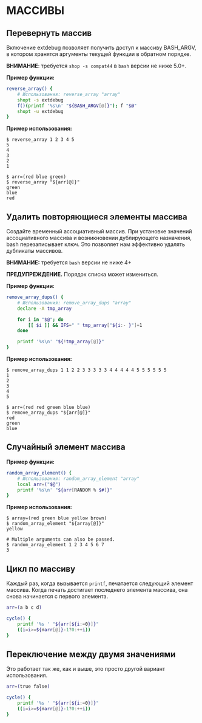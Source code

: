 # МАССИВЫ

## Перевернуть массив

Включение extdebug позволяет получить доступ к массиву BASH_ARGV, в котором хранятся аргументы текущей функции в обратном порядке.

**ВНИМАНИЕ**: требуется `shop -s compat44` в `bash` версии не ниже 5.0+.

**Пример функции:**

```sh
reverse_array() {
    # Использования: reverse_array "array"
    shopt -s extdebug
    f()(printf '%s\n' "${BASH_ARGV[@]}"); f "$@"
    shopt -u extdebug
}
```

**Пример использования:**

```shell
$ reverse_array 1 2 3 4 5
5
4
3
2
1

$ arr=(red blue green)
$ reverse_array "${arr[@]}"
green
blue
red
```

## Удалить повторяющиеся элементы массива

Создайте временный ассоциативный массив. При установке значений ассоциативного массива и возникновении дублирующего назначения, bash перезаписывает ключ. Это позволяет нам эффективно удалять дубликаты массивов.

**ВНИМАНИЕ:** требуется `bash` версии не ниже 4+

**ПРЕДУПРЕЖДЕНИЕ.** Порядок списка может измениться.

**Пример функции:**

```sh
remove_array_dups() {
    # Использования: remove_array_dups "array"
    declare -A tmp_array

    for i in "$@"; do
        [[ $i ]] && IFS=" " tmp_array["${i:- }"]=1
    done

    printf '%s\n' "${!tmp_array[@]}"
}
```

**Пример использования:**

```shell
$ remove_array_dups 1 1 2 2 3 3 3 3 3 4 4 4 4 4 5 5 5 5 5 5
1
2
3
4
5

$ arr=(red red green blue blue)
$ remove_array_dups "${arr[@]}"
red
green
blue
```

## Случайный элемент массива

**Пример функции:**

```sh
random_array_element() {
    # Использования: random_array_element "array"
    local arr=("$@")
    printf '%s\n' "${arr[RANDOM % $#]}"
}
```

**Пример использования:**

```shell
$ array=(red green blue yellow brown)
$ random_array_element "${array[@]}"
yellow

# Multiple arguments can also be passed.
$ random_array_element 1 2 3 4 5 6 7
3
```

## Цикл по массиву

Каждый раз, когда вызывается `printf`, печатается следующий элемент массива. Когда печать достигает последнего элемента массива, она снова начинается с первого элемента.

```sh
arr=(a b c d)

cycle() {
    printf '%s ' "${arr[${i:=0}]}"
    ((i=i>=${#arr[@]}-1?0:++i))
}
```


## Переключение между двумя значениями

Это работает так же, как и выше, это просто другой вариант использования.

```sh
arr=(true false)

cycle() {
    printf '%s ' "${arr[${i:=0}]}"
    ((i=i>=${#arr[@]}-1?0:++i))
}
```
